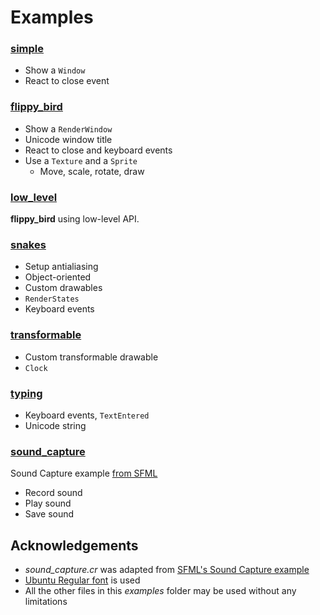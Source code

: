Examples
========

### [simple](simple.cr)

- Show a `Window`
- React to close event

### [flippy_bird](flippy_bird.cr)

- Show a `RenderWindow`
- Unicode window title
- React to close and keyboard events
- Use a `Texture` and a `Sprite`
    - Move, scale, rotate, draw

### [low_level](low_level.cr)

**flippy_bird** using low-level API.

### [snakes](snakes.cr)

- Setup antialiasing
- Object-oriented
- Custom drawables
- `RenderStates`
- Keyboard events

### [transformable](transformable.cr)

- Custom transformable drawable
- `Clock`

### [typing](typing.cr)

- Keyboard events, `TextEntered`
- Unicode string

### [sound_capture](sound_capture.cr)

Sound Capture example [from SFML][sound_capture]

- Record sound
- Play sound
- Save sound


Acknowledgements
----------------

- *sound_capture.cr* was adapted from [SFML's Sound Capture example][sound_capture]
- [Ubuntu Regular font](http://font.ubuntu.com/#charset-regular) is used
- All the other files in this *examples* folder may be used without any limitations


[sound_capture]: https://github.com/LaurentGomila/SFML/blob/master/examples/sound_capture/
